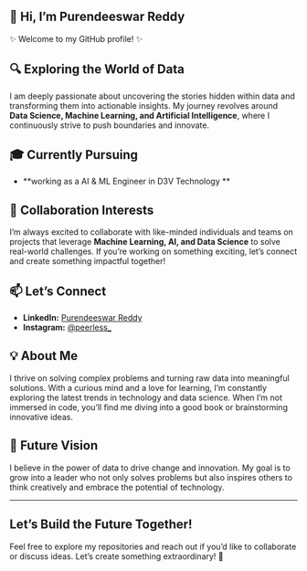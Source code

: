 ## 👋 Hi, I’m Purendeeswar Reddy  
✨ Welcome to my GitHub profile! ✨  

## 🔍 Exploring the World of Data  
I am deeply passionate about uncovering the stories hidden within data and transforming them into actionable insights. My journey revolves around **Data Science, Machine Learning, and Artificial Intelligence**, where I continuously strive to push boundaries and innovate.  

## 🎓 Currently Pursuing  
- **working as a AI & ML Engineer in D3V Technology **

## 🤝 Collaboration Interests  
I’m always excited to collaborate with like-minded individuals and teams on projects that leverage **Machine Learning, AI, and Data Science** to solve real-world challenges. If you’re working on something exciting, let’s connect and create something impactful together!  

## 📫 Let’s Connect  
- **LinkedIn:** [Purendeeswar Reddy](http://www.linkedin.com/in/purendeeswar-reddy-319798254)  
- **Instagram:** [@peerless_](https://www.instagram.com/peerless_)  

## 💡 About Me  
I thrive on solving complex problems and turning raw data into meaningful solutions. With a curious mind and a love for learning, I’m constantly exploring the latest trends in technology and data science. When I’m not immersed in code, you’ll find me diving into a good book or brainstorming innovative ideas.  

## 🚀 Future Vision  
I believe in the power of data to drive change and innovation. My goal is to grow into a leader who not only solves problems but also inspires others to think creatively and embrace the potential of technology.  

---

## Let’s Build the Future Together!  
Feel free to explore my repositories and reach out if you’d like to collaborate or discuss ideas. Let’s create something extraordinary!  🌟  
